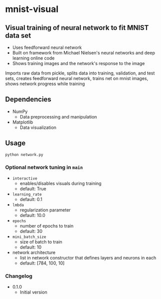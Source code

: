 # mnist-visual

## Visual training of neural network to fit MNIST data set
  - Uses feedforward neural network
  - Built on framework from Michael Nielsen's neural networks and deep learning online code
  - Shows training images and the network's response to the image

Imports raw data from pickle, splits data into training, validation, 
and test sets, creates feedforward neural network, trains net on 
mnist images, shows network progress while training

## Dependencies
+ NumPy
  * Data preprocessing and manipulation
+ Matplotlib
  * Data visualization

## Usage
```
python network.py
```

### Optional network tuning in ```main```
+ ```interactive```
  * enables/disables visuals during training
  * default: True
+ ```learning_rate```
  * default: 0.1
+ ```lmbda```
  * regularization parameter
  * default: 10.0
+ ```epochs```
  * number of epochs to train
  * default: 30
+ ```mini_batch_size```
  * size of batch to train
  * default: 10
+ network architecture
  * list in network constructor that defines layers and neurons in each
  * default: [784, 100, 10]

### Changelog
+ 0.1.0
  * Initial version
